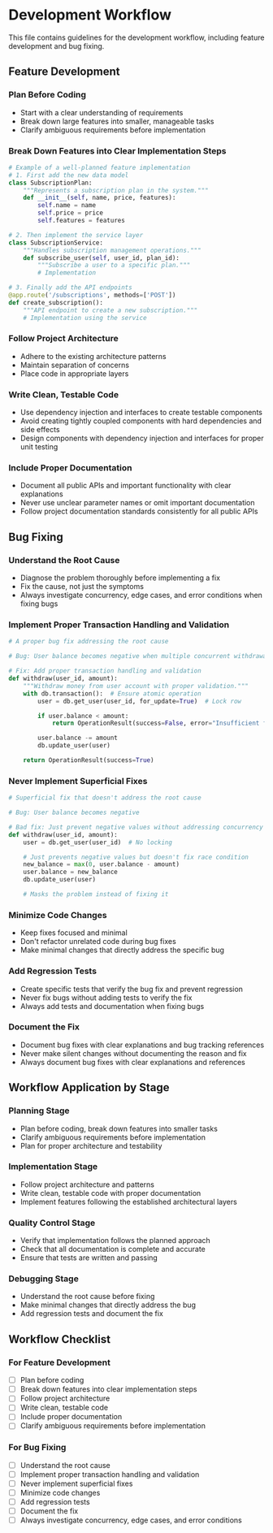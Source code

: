 # Development Workflow

This file contains guidelines for the development workflow, including feature development and bug fixing.

## Feature Development

### Plan Before Coding
- Start with a clear understanding of requirements
- Break down large features into smaller, manageable tasks
- Clarify ambiguous requirements before implementation

### Break Down Features into Clear Implementation Steps
```python
# Example of a well-planned feature implementation
# 1. First add the new data model
class SubscriptionPlan:
    """Represents a subscription plan in the system."""
    def __init__(self, name, price, features):
        self.name = name
        self.price = price
        self.features = features

# 2. Then implement the service layer
class SubscriptionService:
    """Handles subscription management operations."""
    def subscribe_user(self, user_id, plan_id):
        """Subscribe a user to a specific plan."""
        # Implementation

# 3. Finally add the API endpoints
@app.route('/subscriptions', methods=['POST'])
def create_subscription():
    """API endpoint to create a new subscription."""
    # Implementation using the service
```

### Follow Project Architecture
- Adhere to the existing architecture patterns
- Maintain separation of concerns
- Place code in appropriate layers

### Write Clean, Testable Code
- Use dependency injection and interfaces to create testable components
- Avoid creating tightly coupled components with hard dependencies and side effects
- Design components with dependency injection and interfaces for proper unit testing

### Include Proper Documentation
- Document all public APIs and important functionality with clear explanations
- Never use unclear parameter names or omit important documentation
- Follow project documentation standards consistently for all public APIs

## Bug Fixing

### Understand the Root Cause
- Diagnose the problem thoroughly before implementing a fix
- Fix the cause, not just the symptoms
- Always investigate concurrency, edge cases, and error conditions when fixing bugs

### Implement Proper Transaction Handling and Validation
```python
# A proper bug fix addressing the root cause

# Bug: User balance becomes negative when multiple concurrent withdrawals occur

# Fix: Add proper transaction handling and validation
def withdraw(user_id, amount):
    """Withdraw money from user account with proper validation."""
    with db.transaction():  # Ensure atomic operation
        user = db.get_user(user_id, for_update=True)  # Lock row

        if user.balance < amount:
            return OperationResult(success=False, error="Insufficient funds")

        user.balance -= amount
        db.update_user(user)

    return OperationResult(success=True)
```

### Never Implement Superficial Fixes
```python
# Superficial fix that doesn't address the root cause

# Bug: User balance becomes negative

# Bad fix: Just prevent negative values without addressing concurrency
def withdraw(user_id, amount):
    user = db.get_user(user_id)  # No locking

    # Just prevents negative values but doesn't fix race condition
    new_balance = max(0, user.balance - amount)
    user.balance = new_balance
    db.update_user(user)

    # Masks the problem instead of fixing it
```

### Minimize Code Changes
- Keep fixes focused and minimal
- Don't refactor unrelated code during bug fixes
- Make minimal changes that directly address the specific bug

### Add Regression Tests
- Create specific tests that verify the bug fix and prevent regression
- Never fix bugs without adding tests to verify the fix
- Always add tests and documentation when fixing bugs

### Document the Fix
- Document bug fixes with clear explanations and bug tracking references
- Never make silent changes without documenting the reason and fix
- Always document bug fixes with clear explanations and references

## Workflow Application by Stage

### Planning Stage
- Plan before coding, break down features into smaller tasks
- Clarify ambiguous requirements before implementation
- Plan for proper architecture and testability

### Implementation Stage
- Follow project architecture and patterns
- Write clean, testable code with proper documentation
- Implement features following the established architectural layers

### Quality Control Stage
- Verify that implementation follows the planned approach
- Check that all documentation is complete and accurate
- Ensure that tests are written and passing

### Debugging Stage
- Understand the root cause before fixing
- Make minimal changes that directly address the bug
- Add regression tests and document the fix

## Workflow Checklist

### For Feature Development
- [ ] Plan before coding
- [ ] Break down features into clear implementation steps
- [ ] Follow project architecture
- [ ] Write clean, testable code
- [ ] Include proper documentation
- [ ] Clarify ambiguous requirements before implementation

### For Bug Fixing
- [ ] Understand the root cause
- [ ] Implement proper transaction handling and validation
- [ ] Never implement superficial fixes
- [ ] Minimize code changes
- [ ] Add regression tests
- [ ] Document the fix
- [ ] Always investigate concurrency, edge cases, and error conditions
